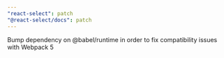```yaml
---
"react-select": patch
"@react-select/docs": patch
---
```


Bump dependency on @babel/runtime in order to fix compatibility issues with Webpack 5
